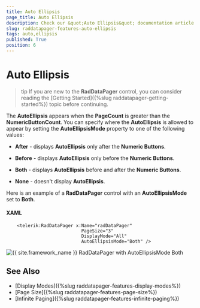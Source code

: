 ```yaml
---
title: Auto Ellipsis
page_title: Auto Ellipsis
description: Check our &quot;Auto Ellipsis&quot; documentation article for the RadDataPager {{ site.framework_name }} control.
slug: raddatapager-features-auto-ellipsis
tags: auto,ellipsis
published: True
position: 6
---
```


# Auto Ellipsis

>tip If you are new to the __RadDataPager__ control, you can consider reading the [Getting Started]({%slug raddatapager-getting-started%}) topic before continuing.

The __AutoEllipsis__ appears when the __PageCount__ is greater than the __NumericButtonCount__. You can specify where the __AutoEllipsis__ is allowed to appear by setting the __AutoEllipsisMode__ property to one of the following values: 

* __After__ - displays __AutoEllipsis__ only after the __Numeric Buttons__. 

* __Before__ - displays __AutoEllipsis__ only before the __Numeric Buttons__. 

* __Both__ - displays __AutoEllipsis__ before and after the __Numeric Buttons__. 

* __None__ - doesn't display __AutoEllipsis__.

Here is an example of a __RadDataPager__ control with an __AutoEllipsisMode__ set to __Both__.

#### __XAML__
```XAML	
	<telerik:RadDataPager x:Name="radDataPager"
	                        PageSize="3"
	                        DisplayMode="All"
	                        AutoEllipsisMode="Both" />
```


![{{ site.framework_name }} RadDataPager with AutoEllipsisMode Both](images/RadDataPager_Features_AutoEllipsis_01.png)

## See Also  
 * [Display Modes]({%slug raddatapager-features-display-modes%})
 * [Page Size]({%slug raddatapager-features-page-size%})
 * [Infinite Paging]({%slug raddatapager-features-infinite-paging%})
